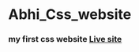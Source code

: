 # Abhi_Css_website
### my first css website [Live site](https://abhi7836.github.io/Abhi_Css_website/)
